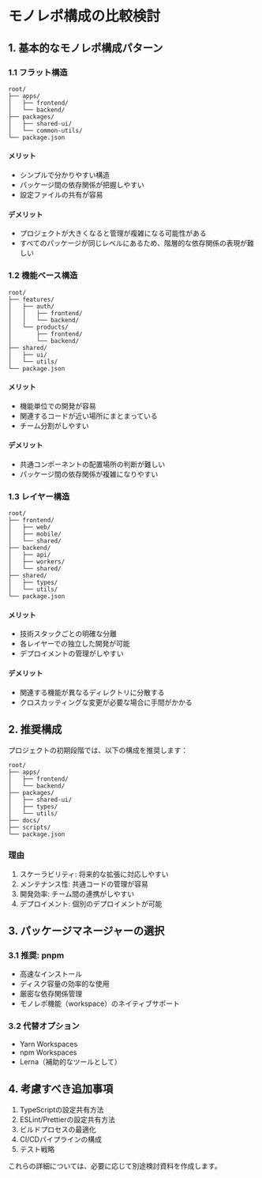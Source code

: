 # モノレポ構成の比較検討

## 1. 基本的なモノレポ構成パターン

### 1.1 フラット構造
```
root/
├── apps/
│   ├── frontend/
│   └── backend/
├── packages/
│   ├── shared-ui/
│   └── common-utils/
└── package.json
```

#### メリット
- シンプルで分かりやすい構造
- パッケージ間の依存関係が把握しやすい
- 設定ファイルの共有が容易

#### デメリット
- プロジェクトが大きくなると管理が複雑になる可能性がある
- すべてのパッケージが同じレベルにあるため、階層的な依存関係の表現が難しい

### 1.2 機能ベース構造
```
root/
├── features/
│   ├── auth/
│   │   ├── frontend/
│   │   └── backend/
│   └── products/
│       ├── frontend/
│       └── backend/
├── shared/
│   ├── ui/
│   └── utils/
└── package.json
```

#### メリット
- 機能単位での開発が容易
- 関連するコードが近い場所にまとまっている
- チーム分割がしやすい

#### デメリット
- 共通コンポーネントの配置場所の判断が難しい
- パッケージ間の依存関係が複雑になりやすい

### 1.3 レイヤー構造
```
root/
├── frontend/
│   ├── web/
│   ├── mobile/
│   └── shared/
├── backend/
│   ├── api/
│   ├── workers/
│   └── shared/
├── shared/
│   ├── types/
│   └── utils/
└── package.json
```

#### メリット
- 技術スタックごとの明確な分離
- 各レイヤーでの独立した開発が可能
- デプロイメントの管理がしやすい

#### デメリット
- 関連する機能が異なるディレクトリに分散する
- クロスカッティングな変更が必要な場合に手間がかかる

## 2. 推奨構成

プロジェクトの初期段階では、以下の構成を推奨します：

```
root/
├── apps/
│   ├── frontend/
│   └── backend/
├── packages/
│   ├── shared-ui/
│   ├── types/
│   └── utils/
├── docs/
├── scripts/
└── package.json
```

### 理由
1. スケーラビリティ: 将来的な拡張に対応しやすい
2. メンテナンス性: 共通コードの管理が容易
3. 開発効率: チーム間の連携がしやすい
4. デプロイメント: 個別のデプロイメントが可能

## 3. パッケージマネージャーの選択

### 3.1 推奨: pnpm
- 高速なインストール
- ディスク容量の効率的な使用
- 厳密な依存関係管理
- モノレポ機能（workspace）のネイティブサポート

### 3.2 代替オプション
- Yarn Workspaces
- npm Workspaces
- Lerna（補助的なツールとして）

## 4. 考慮すべき追加事項

1. TypeScriptの設定共有方法
2. ESLint/Prettierの設定共有方法
3. ビルドプロセスの最適化
4. CI/CDパイプラインの構成
5. テスト戦略

これらの詳細については、必要に応じて別途検討資料を作成します。